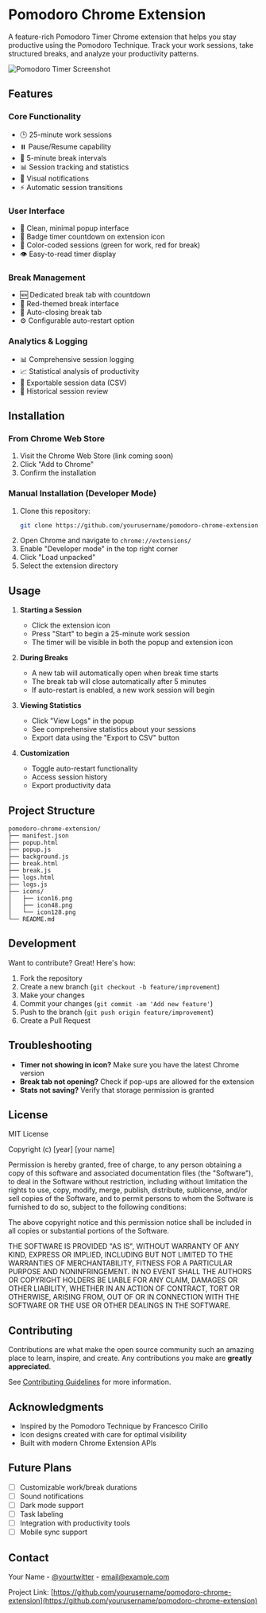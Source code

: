 # Pomodoro Chrome Extension

A feature-rich Pomodoro Timer Chrome extension that helps you stay productive using the Pomodoro Technique. Track your work sessions, take structured breaks, and analyze your productivity patterns.

![Pomodoro Timer Screenshot](screenshots/screenshot.png)

## Features

### Core Functionality
- 🕒 25-minute work sessions
- ⏸️ Pause/Resume capability
- 🔄 5-minute break intervals
- 📊 Session tracking and statistics
- 🔔 Visual notifications
- ⚡ Automatic session transitions

### User Interface
- 🎯 Clean, minimal popup interface
- 📱 Badge timer countdown on extension icon
- 🚦 Color-coded sessions (green for work, red for break)
- 👁️ Easy-to-read timer display

### Break Management
- 🆕 Dedicated break tab with countdown
- 🎨 Red-themed break interface
- 🔄 Auto-closing break tab
- ⚙️ Configurable auto-restart option

### Analytics & Logging
- 📊 Comprehensive session logging
- 📈 Statistical analysis of productivity
- 📑 Exportable session data (CSV)
- 📅 Historical session review

## Installation

### From Chrome Web Store
1. Visit the Chrome Web Store (link coming soon)
2. Click "Add to Chrome"
3. Confirm the installation

### Manual Installation (Developer Mode)
1. Clone this repository:
   ```bash
   git clone https://github.com/yourusername/pomodoro-chrome-extension.git
   ```
2. Open Chrome and navigate to `chrome://extensions/`
3. Enable "Developer mode" in the top right corner
4. Click "Load unpacked"
5. Select the extension directory

## Usage

1. **Starting a Session**
   - Click the extension icon
   - Press "Start" to begin a 25-minute work session
   - The timer will be visible in both the popup and extension icon

2. **During Breaks**
   - A new tab will automatically open when break time starts
   - The break tab will close automatically after 5 minutes
   - If auto-restart is enabled, a new work session will begin

3. **Viewing Statistics**
   - Click "View Logs" in the popup
   - See comprehensive statistics about your sessions
   - Export data using the "Export to CSV" button

4. **Customization**
   - Toggle auto-restart functionality
   - Access session history
   - Export productivity data

## Project Structure

```
pomodoro-chrome-extension/
├── manifest.json
├── popup.html
├── popup.js
├── background.js
├── break.html
├── break.js
├── logs.html
├── logs.js
├── icons/
│   ├── icon16.png
│   ├── icon48.png
│   └── icon128.png
└── README.md
```

## Development

Want to contribute? Great! Here's how:

1. Fork the repository
2. Create a new branch (`git checkout -b feature/improvement`)
3. Make your changes
4. Commit your changes (`git commit -am 'Add new feature'`)
5. Push to the branch (`git push origin feature/improvement`)
6. Create a Pull Request

## Troubleshooting

- **Timer not showing in icon?** Make sure you have the latest Chrome version
- **Break tab not opening?** Check if pop-ups are allowed for the extension
- **Stats not saving?** Verify that storage permission is granted

## License

MIT License

Copyright (c) [year] [your name]

Permission is hereby granted, free of charge, to any person obtaining a copy
of this software and associated documentation files (the "Software"), to deal
in the Software without restriction, including without limitation the rights
to use, copy, modify, merge, publish, distribute, sublicense, and/or sell
copies of the Software, and to permit persons to whom the Software is
furnished to do so, subject to the following conditions:

The above copyright notice and this permission notice shall be included in all
copies or substantial portions of the Software.

THE SOFTWARE IS PROVIDED "AS IS", WITHOUT WARRANTY OF ANY KIND, EXPRESS OR
IMPLIED, INCLUDING BUT NOT LIMITED TO THE WARRANTIES OF MERCHANTABILITY,
FITNESS FOR A PARTICULAR PURPOSE AND NONINFRINGEMENT. IN NO EVENT SHALL THE
AUTHORS OR COPYRIGHT HOLDERS BE LIABLE FOR ANY CLAIM, DAMAGES OR OTHER
LIABILITY, WHETHER IN AN ACTION OF CONTRACT, TORT OR OTHERWISE, ARISING FROM,
OUT OF OR IN CONNECTION WITH THE SOFTWARE OR THE USE OR OTHER DEALINGS IN THE
SOFTWARE.

## Contributing

Contributions are what make the open source community such an amazing place to learn, inspire, and create. Any contributions you make are **greatly appreciated**.

See [Contributing Guidelines](CONTRIBUTING.md) for more information.

## Acknowledgments

- Inspired by the Pomodoro Technique by Francesco Cirillo
- Icon designs created with care for optimal visibility
- Built with modern Chrome Extension APIs

## Future Plans

- [ ] Customizable work/break durations
- [ ] Sound notifications
- [ ] Dark mode support
- [ ] Task labeling
- [ ] Integration with productivity tools
- [ ] Mobile sync support

## Contact

Your Name - [@yourtwitter](https://twitter.com/yourtwitter) - email@example.com

Project Link: [https://github.com/yourusername/pomodoro-chrome-extension](https://github.com/yourusername/pomodoro-chrome-extension)